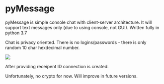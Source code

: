 # pyMessage

pyMessage is simple console chat with client-server architecture.  It will support text messages only (due to using console, not GUI).
Written fully in python 3.7


Chat is privacy oriented. There is no logins/passwords - there is only random 10 char hexdecimal number.

![](https://i.imgur.com/4v7Wv7Y.png)

After providing receipent ID connection is created.


Unfortunately, no crypto for now. Will improve in future versions.

